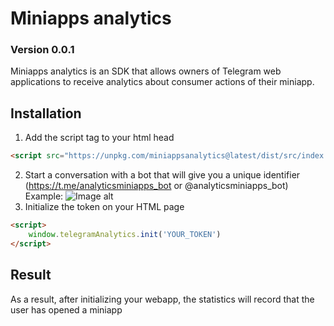 # Miniapps analytics
### Version 0.0.1
Miniapps analytics is an SDK that allows owners of Telegram web applications to receive analytics about consumer actions of their miniapp.

## Installation
1. Add the script tag to your html head
```html
<script src="https://unpkg.com/miniappsanalytics@latest/dist/src/index.js" type="text/javascript"></script>
```
2. Start a conversation with a bot that will give you a unique identifier (https://t.me/analyticsminiapps_bot or @analyticsminiapps_bot)
Example:
![Image alt](https://github.com/analyticstg/docsimages/raw/main/bot.jpg)
3. Initialize the token on your HTML page
```html
<script>
    window.telegramAnalytics.init('YOUR_TOKEN')
</script>
```

## Result

As a result, after initializing your webapp, the statistics will record that the user has opened a miniapp
